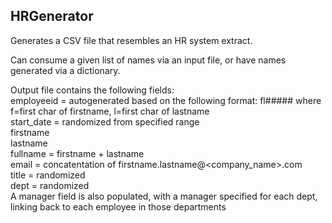 HRGenerator
-----------

Generates a CSV file that resembles an HR system extract.

Can consume a given list of names via an input file, or have names generated via a dictionary.

Output file contains the following fields:
<br>
employeeid = autogenerated based on the following format: fl##### where f=first char of firstname, l=first char of lastname
<br>
start_date = randomized from specified range
<br>
firstname
<br>
lastname
<br>
fullname = firstname + lastname
<br>
email = concatentation of firstname.lastname@<company_name>.com
<br>
title = randomized
<br>
dept = randomized
<br>
A manager field is also populated, with a manager specified for each dept, linking back to each employee in those departments


